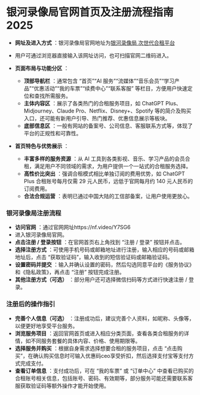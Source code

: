 # 银河录像局官网首页及注册流程指南2025

- **网址及进入方式** ：银河录像局官网地址为[银河录像局 次世代合租平台](https://nf.video/Y7SG6)
  
- 用户可通过浏览器直接输入该网址访问，也可扫描官网二维码进入。
  
- **页面布局与功能分区** ：
  
  - **顶部导航栏** ：通常包含 “首页”“AI 服务”“流媒体”“音乐会员”“学习产品”“优惠活动”“我的车票”“续费中心”“联系客服” 等栏目，方便用户快速定位和查找所需服务。
  - **主体内容区** ：展示了各类热门的合租服务项目，如 ChatGPT Plus、Midjourney、Claude Pro、Netflix、Disney+、Spotify 等的简介及购买入口，还可能有新用户引导、热门推荐、优惠信息展示等板块。
  - **底部信息区** ：一般有网站的备案号、公司信息、客服联系方式等，体现了平台的正规性和可靠性。
- **首页特色与优势展示** ：
  
  - **丰富多样的服务资源** ：从 AI 工具到各类影视、音乐、学习产品的会员合租，满足用户不同领域的需求，为用户提供一个一站式的合租服务选择。
  - **高性价比突出** ：强调合租模式相比单独订阅的费用优势，如 ChatGPT Plus 合租账号每月仅需 29 元人民币，远低于官网每月约 140 元人民币的订阅费用。
  - **合法合规运营** ：表明已通过中国大陆的工信部备案，让用户使用更放心。

### 银河录像局注册流程

- **访问官网** ：通过官网网址https://nf.video/Y7SG6
- 进入银河录像局官网。
- **点击注册 / 登录按钮** ：在官网首页右上角找到 “注册 / 登录” 按钮并点击。
- **选择注册方式** ：可使用手机号码或邮箱地址进行注册，输入相应的号码或邮箱地址后，点击 “获取验证码”，输入收到的短信验证码或邮箱验证码。
- **设置密码并提交** ：输入并确认设置的密码，然后勾选同意平台的《服务协议》和《隐私政策》，再点击 “注册” 按钮完成注册。
- **其他注册方式（可选）** ：部分用户还可选择微信扫码等方式进行快速注册 / 登录。

### 注册后的操作指引

- **完善个人信息（可选）** ：注册成功后，建议完善个人资料，如昵称、头像等，以便更好地享受平台服务。
- **浏览服务项目** ：返回官网首页或进入相应分类页面，查看各类合租服务的详情，如不同服务套餐的具体内容、价格、使用期限等。
- **选择服务并购买** ：根据自身需求选择想要合租的服务项目，点击 “点击购买”，在确认购买信息时可输入优惠码ceo享受折扣，然后选择支付宝等支付方式完成支付。
- **查看订单信息** ：支付成功后，可在 “我的车票” 或 “订单中心” 中查看已购买的合租账号相关信息，包括账号、密码、有效期等，部分服务可能还需要联系客服获取验证码等额外操作才能开始使用。
